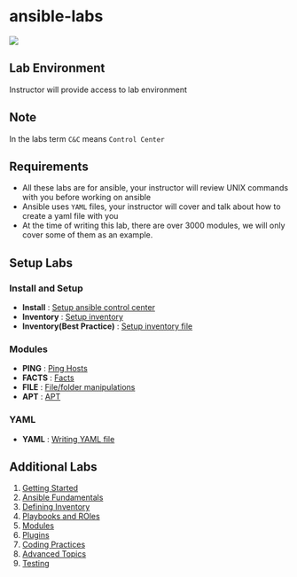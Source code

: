 # ansible-labs

![](https://upload.wikimedia.org/wikipedia/commons/thumb/2/24/Ansible_logo.svg/200px-Ansible_logo.svg.png)

## Lab Environment

Instructor will provide access to lab environment

## Note

In the labs term `C&C` means `Control Center`

## Requirements

- All these labs are for ansible, your instructor will review UNIX commands with you before working on ansible
- Ansible uses `YAML` files, your instructor will cover and talk about how to create a yaml file with you
- At the time of writing this lab, there are over 3000 modules, we will only cover some of them as an example.

## Setup Labs

### Install and Setup

* __Install__ : [Setup ansible control center](setup/Install-Ansible.md)
* __Inventory__ : [Setup inventory](setup/Configure-Inventory.md)
* __Inventory(Best Practice)__ : [Setup inventory file](setup/Configure-Inventory-File.md)


### Modules

* __PING__ : [Ping Hosts](modules/Module-Ping.md)
* __FACTS__ : [Facts](modules/Module-Facts.md)
* __FILE__ : [File/folder manipulations](modules/Module-Facts.md)
* __APT__ : [APT ](modules/Module-apt.md)

### YAML

* __YAML__ : [Writing YAML file](yaml/README.md)



## Additional Labs
1. [Getting Started](./archive/1-getting-started.md)
2. [Ansible Fundamentals](./archive/2-ansible-fundamentals.md)
3. [Defining Inventory](./archive/3-defining-inventory.md)
4. [Playbooks and ROles](./archive/4-playbooks-and-roles.md)
5. [Modules](./archive/5-modules.md)
6. [Plugins](./archive/6-plugins.md)
7. [Coding Practices](./archive/7-coding-best-practices.md)
8. [Advanced Topics ](./archive/8-advanced-topics.md)
9. [Testing](./archive/9-testing.md)
